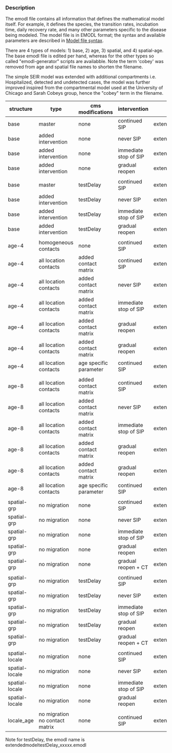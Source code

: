 ### Description 

The emodl file contains all information that defines the mathematical model itself. 
For example, it defines the species, the transition rates, incubation time, daily recovery rate, and many other parameters specific to the disease being modeled. 
The model file is in EMODL format; the syntax and available parameters are described in [Model file syntax](https://idmod.org/docs/cms/model-file.html).


There are 4 types of models: 1) base, 2) age, 3) spatial, and 4) spatial-age. 
The base emodl file is edited per hand, whereas for the other types so called "emodl-generator" scripts are availabble. 
Note the term 'cobey' was removed from age and spatial file names to shorten the filename. 

The simple SEIR model was extended with additional compartments i.e. Hospitalized, detected and undetected cases, 
the model was further improved inspired from the compartmental model used at the University of Chicago and Sarah Cobeys group, hence the "cobey" term in the filename. 


| structure      | type                            | cms modifications        | intervention          | emodl name                                             |
|----------------|---------------------------------|--------------------------|-----------------------|--------------------------------------------------------|
| base           | master                          | none                     | continued SIP         | extendedmodel_cobey.emodl                              |
| base           | added intervention              | none                     | never SIP             | extendedmodel_cobey_noSIP.emodl                        |
| base           | added intervention              | none                     | immediate stop of SIP | extendedmodel_cobey_interventionStopy.emodl            |
| base           | added intervention              | none                     | gradual reopen        | extendedmodel_cobey_gradual_reopening.emodl            |
|                |                                 |                          |                       |                                                        |
| base           | master                          | testDelay                | continued SIP         | extendedmodeltestDelay_cobey.emodl                              |
| base           | added intervention              | testDelay                | never SIP             | extendedmodeltestDelay_cobey_noSIP.emodl                        |
| base           | added intervention              | testDelay                | immediate stop of SIP | extendedmodeltestDelay_cobey_interventionStopy.emodl            |
| base           | added intervention              | testDelay                | gradual reopen        | extendedmodeltestDelay_cobey_gradual_reopening.emodl            |
|                |                                 |                          |                       |                                                        |
| age-4          | homogeneous contacts            | none                     | continued SIP         | extendedmodel_age4_homogeneous.emodl                   |
| age-4          | all location contacts           | added contact matrix     | continued SIP         | extendedmodel_age4.emodl                               |
| age-4          | all location contacts           | added contact matrix     | never SIP             | extendedmodel_age4_neverSIP.emodl                      |
| age-4          | all location contacts           | added contact matrix     | immediate stop of SIP | extendedmodel_age4_interventionStop.emodl              |
| age-4          | all location contacts           | added contact matrix     | gradual reopen        | extendedmodel_age4_gradual_reopening.emodl             |
| age-4          | all location contacts           | added contact matrix     | gradual reopen        | extendedmodel_age4_contactTracing.emodl  
| age-4          | all location contacts           | age specific parameter   | continued SIP         | extendedmodel_age4_param.emodl                         |
|                |                                 |                          |                       |                                                        |
| age-8          | all location contacts           | added contact matrix     | continued SIP         | extendedmodel_age8.emodl                               |
| age-8          | all location contacts           | added contact matrix     | never SIP             | extendedmodel_age8_neverSIP.emodl                      |
| age-8          | all location contacts           | added contact matrix     | immediate stop of SIP | extendedmodel_age8_interventionStop.emodl              |
| age-8          | all location contacts           | added contact matrix     | gradual reopen        | extendedmodel_age8_gradual_reopening.emodl             |
| age-8          | all location contacts           | added contact matrix     | gradual reopen        | extendedmodel_age8_contactTracing.emodl 
| age-8          | all location contacts           | age specific parameter   | continued SIP         | extendedmodel_age8_param.emodl                         |
|                |                                 |                          |                       |                                                        |
| spatial-grp    | no migration                    | none                     | continued SIP         | extendedmodel_EMSgrp.emodl                            |
| spatial-grp    | no migration                    | none                     | never SIP             | extendedmodel_EMSgrp_neverSIP.emodl                   |
| spatial-grp    | no migration                    | none                     | immediate stop of SIP | extendedmodel_EMSgrp_interventionStop.emodl           |
| spatial-grp    | no migration                    | none                     | gradual reopen        | extendedmodel_EMSgrp_gradual_reopening.emodl          |
| spatial-grp    | no migration                    | none                     | gradual reopen + CT   | extendedmodel_EMSgrp_gradual_contactTracing.emodl  
|                |                                 |                          |                       |                                                        |
| spatial-grp    | no migration  				   | testDelay                | continued SIP         | extendedmodeltestDelay_EMSgrp.emodl                            |
| spatial-grp    | no migration  				   | testDelay                | never SIP             | extendedmodeltestDelay_EMSgrp_neverSIP.emodl                   |
| spatial-grp    | no migration  				   | testDelay                | immediate stop of SIP | extendedmodeltestDelay_EMSgrp_interventionStop.emodl           |
| spatial-grp    | no migration  				   | testDelay                | gradual reopen        | extendedmodeltestDelay_EMSgrp_gradual_reopening.emodl          |
| spatial-grp    | no migration  				   | testDelay                | gradual reopen + CT   | extendedmodeltestDelay_EMSgrp_gradual_contactTracing.emodl  
|                |                                 |                          |                       |                                                        |
| spatial-locale | no migration                    | none                     | continued SIP         | extendedmodel_cobey_localeEMS.emodl                   |
| spatial-locale | no migration                    | none                     | never SIP             | extendedmodel_cobey_localeEMS_neverSIP.emodl          |
| spatial-locale | no migration                    | none                     | immediate stop of SIP | extendedmodel_cobey_localeEMS_interventionStop.emodl  |
| spatial-locale | no migration                    | none                     | gradual reopen        | extendedmodel_cobey_localeEMS_gradual_reopening.emodl |
|                |                                 |                          |                       |                                                        |
| locale_age     | no migration  no contact matrix | none                     | continued SIP         | extendedmodel_cobey_locale_age_test.emodl              |


Note  for testDelay, the emodl name is extendedmodeltestDelay_xxxxx.emodl   
